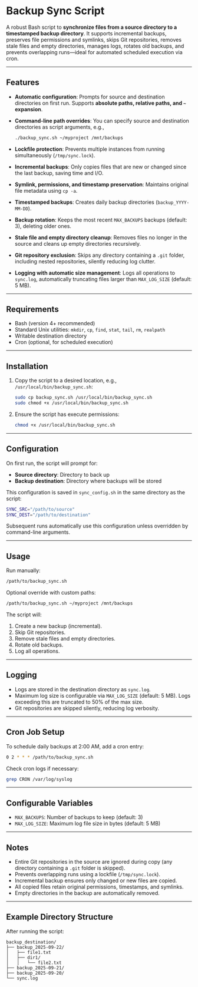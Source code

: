 # Backup Sync Script

A robust Bash script to **synchronize files from a source directory to a timestamped backup directory**. It supports incremental backups, preserves file permissions and symlinks, skips Git repositories, removes stale files and empty directories, manages logs, rotates old backups, and prevents overlapping runs—ideal for automated scheduled execution via cron.

---

## Features

* **Automatic configuration**: Prompts for source and destination directories on first run. Supports **absolute paths, relative paths, and `~` expansion**.
* **Command-line path overrides**: You can specify source and destination directories as script arguments, e.g.,

  ```bash
  ./backup_sync.sh ~/myproject /mnt/backups
  ```
* **Lockfile protection**: Prevents multiple instances from running simultaneously (`/tmp/sync.lock`).
* **Incremental backups**: Only copies files that are new or changed since the last backup, saving time and I/O.
* **Symlink, permissions, and timestamp preservation**: Maintains original file metadata using `cp -a`.
* **Timestamped backups**: Creates daily backup directories (`backup_YYYY-MM-DD`).
* **Backup rotation**: Keeps the most recent `MAX_BACKUPS` backups (default: 3), deleting older ones.
* **Stale file and empty directory cleanup**: Removes files no longer in the source and cleans up empty directories recursively.
* **Git repository exclusion**: Skips any directory containing a `.git` folder, including nested repositories, silently reducing log clutter.
* **Logging with automatic size management**: Logs all operations to `sync.log`, automatically truncating files larger than `MAX_LOG_SIZE` (default: 5 MB).

---

## Requirements

* Bash (version 4+ recommended)
* Standard Unix utilities: `mkdir`, `cp`, `find`, `stat`, `tail`, `rm`, `realpath`
* Writable destination directory
* Cron (optional, for scheduled execution)

---

## Installation

1. Copy the script to a desired location, e.g., `/usr/local/bin/backup_sync.sh`:

   ```bash
   sudo cp backup_sync.sh /usr/local/bin/backup_sync.sh
   sudo chmod +x /usr/local/bin/backup_sync.sh
   ```

2. Ensure the script has execute permissions:

   ```bash
   chmod +x /usr/local/bin/backup_sync.sh
   ```

---

## Configuration

On first run, the script will prompt for:

* **Source directory**: Directory to back up
* **Backup destination**: Directory where backups will be stored

This configuration is saved in `sync_config.sh` in the same directory as the script:

```bash
SYNC_SRC="/path/to/source"
SYNC_DEST="/path/to/destination"
```

Subsequent runs automatically use this configuration unless overridden by command-line arguments.

---

## Usage

Run manually:

```bash
/path/to/backup_sync.sh
```

Optional override with custom paths:

```bash
/path/to/backup_sync.sh ~/myproject /mnt/backups
```

The script will:

1. Create a new backup (incremental).
2. Skip Git repositories.
3. Remove stale files and empty directories.
4. Rotate old backups.
5. Log all operations.

---

## Logging

* Logs are stored in the destination directory as `sync.log`.
* Maximum log size is configurable via `MAX_LOG_SIZE` (default: 5 MB). Logs exceeding this are truncated to 50% of the max size.
* Git repositories are skipped silently, reducing log verbosity.

---

## Cron Job Setup

To schedule daily backups at 2:00 AM, add a cron entry:

```bash
0 2 * * * /path/to/backup_sync.sh
```

Check cron logs if necessary:

```bash
grep CRON /var/log/syslog
```

---

## Configurable Variables

* `MAX_BACKUPS`: Number of backups to keep (default: 3)
* `MAX_LOG_SIZE`: Maximum log file size in bytes (default: 5 MB)

---

## Notes

* Entire Git repositories in the source are ignored during copy (any directory containing a `.git` folder is skipped).
* Prevents overlapping runs using a lockfile (`/tmp/sync.lock`).
* Incremental backup ensures only changed or new files are copied.
* All copied files retain original permissions, timestamps, and symlinks.
* Empty directories in the backup are automatically removed.

---

## Example Directory Structure

After running the script:

```
backup_destination/
├── backup_2025-09-22/
│   ├── file1.txt
│   ├── dir1/
│   │   └── file2.txt
├── backup_2025-09-21/
├── backup_2025-09-20/
└── sync.log
```
